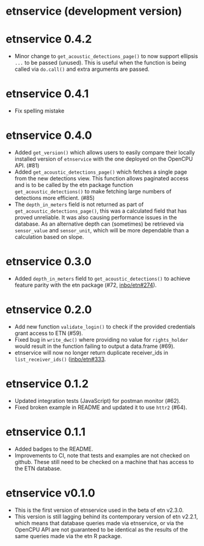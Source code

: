 # etnservice (development version)

# etnservice 0.4.2
- Minor change to `get_acoustic_detections_page()` to now support ellipsis `...` to be passed (unused). This is useful when the function is being called via `do.call()` and extra arguments are passed.

# etnservice 0.4.1
- Fix spelling mistake 

# etnservice 0.4.0
- Added `get_version()` which allows users to easily compare their locally installed version of `etnservice` with the one deployed on the OpenCPU API. (#81)
- Added `get_acoustic_detections_page()` which fetches a single page from the new detections view. This function allows paginated access and is to be called by the etn package function `get_acoustic_detections()` to make fetching large numbers of detections more efficient. (#85)
- The `depth_in_meters` field is not returned as part of `get_acoustic_detections_page()`, this was a calculated field that has proved unreliable. It was also causing performance issues in the database. As an alternative depth can (sometimes) be retrieved via `sensor_value` and `sensor_unit`, which will be more dependable than a calculation based on slope.

# etnservice 0.3.0

- Added `depth_in_meters` field to `get_acoustic_detections()` to achieve feature parity with the etn package (#72, [inbo/etn#274](https://github.com/inbo/etn/pull/274)).

# etnservice 0.2.0

- Add new function `validate_login()` to check if the provided credentials grant access to ETN (#59).
- Fixed bug in `write_dwc()` where providing no value for `rights_holder` would result in the function failing to output a data.frame (#69).
- etnservice will now no longer return duplicate receiver_ids in `list_receiver_ids()` ([inbo/etn#333](https://github.com/inbo/etn/issues/333).

# etnservice 0.1.2

- Updated integration tests (JavaScript) for postman monitor (#62).
- Fixed broken example in README and updated it to use `httr2` (#64).

# etnservice 0.1.1

- Added badges to the README.
- Improvements to CI, note that tests and examples are not checked on github. These still need to be checked on a machine that has access to the ETN database.

# etnservice v0.1.0

- This is the first version of etnservice used in the beta of etn v2.3.0.
- This version is still lagging behind its contemporary version of etn v2.2.1, which means that database queries made via etnservice, or via the OpenCPU API are not guaranteed to be identical as the results of the same queries made via the etn R package.
